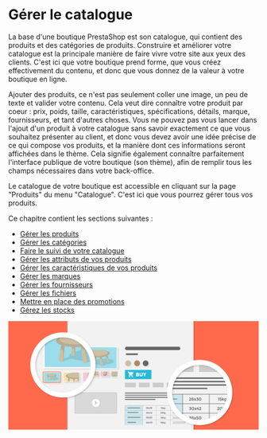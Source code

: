 # Gérer le catalogue

La base d'une boutique PrestaShop est son catalogue, qui contient des produits et des catégories de produits. Construire et améliorer votre catalogue est la principale manière de faire vivre votre site aux yeux des clients. C'est ici que votre boutique prend forme, que vous créez effectivement du contenu, et donc que vous donnez de la valeur à votre boutique en ligne.

Ajouter des produits, ce n'est pas seulement coller une image, un peu de texte et valider votre contenu. Cela veut dire connaître votre produit par coeur : prix, poids, taille, caractéristiques, spécifications, détails, marque, fournisseurs, et tant d'autres choses. Vous ne pouvez pas vous lancer dans l'ajout d'un produit à votre catalogue sans savoir exactement ce que vous souhaitez présenter au client, et donc vous devez avoir une idée précise de ce qui compose vos produits, et la manière dont ces informations seront affichées dans le thème. Cela signifie également connaître parfaitement l'interface publique de votre boutique \(son thème\), afin de remplir tous les champs nécessaires dans votre back-office.

Le catalogue de votre boutique est accessible en cliquant sur la page "Produits" du menu "Catalogue". C'est ici que vous pourrez gérer tous vos produits.

Ce chapitre contient les sections suivantes :

* [Gérer les produits](gerer-produits.md)
* [Gérer les catégories](gerer-categories.md)
* [Faire le suivi de votre catalogue](faire-le-suivi-de-votre-catalogue.md)
* [Gérer les attributs de vos produits](gerer-attributs-produits.md)
* [Gérer les caractéristiques de vos produits](gerer-caracteristiques-produits.md)
* [Gérer les marques](gerer-marques.md)
* [Gérer les fournisseurs](gerer-fournisseurs.md)
* [Gérer les fichiers](gerer-fichiers.md)
* [Mettre en place des promotions](mettre-en-place-promotions/)
* [Gérez les stocks](gerer-stocks/)

![](../../../.gitbook/assets/51839831.png)

